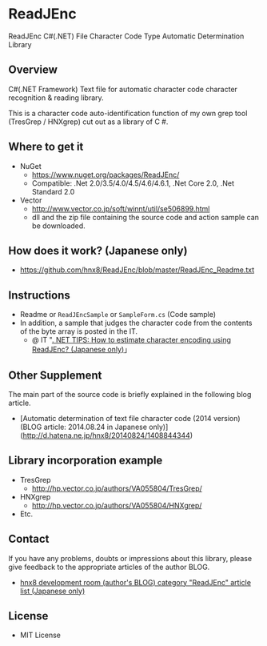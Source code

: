 # ReadJEnc
ReadJEnc C#(.NET) File Character Code Type Automatic Determination Library

## Overview
C#(.NET Framework) Text file for automatic character code character recognition & reading library. 

This is a character code auto-identification function of my own grep tool (TresGrep / HNXgrep) cut out as a library of C #.

## Where to get it
 * NuGet
	* https://www.nuget.org/packages/ReadJEnc/
	* Compatible: .Net 2.0/3.5/4.0/4.5/4.6/4.6.1, .Net Core 2.0, .Net Standard 2.0
 * Vector
	* http://www.vector.co.jp/soft/winnt/util/se506899.html
	* dll and the zip file containing the source code and action sample can be downloaded.

## How does it work? (Japanese only)
 * https://github.com/hnx8/ReadJEnc/blob/master/ReadJEnc_Readme.txt

## Instructions
 * Readme or `ReadJEncSample` or `SampleForm.cs` (Code sample)
 * In addition, a sample that judges the character code from the contents of the byte array is posted in the IT.
	* @ IT "[. NET TIPS: How to estimate character encoding using ReadJEnc? (Japanese only)](http://www.atmarkit.co.jp/ait/articles/1501/20/news073.html)」 

## Other Supplement
The main part of the source code is briefly explained in the following blog article. 
* [Automatic determination of text file character code (2014 version) (BLOG article: 2014.08.24 in Japanese only)] (http://d.hatena.ne.jp/hnx8/20140824/1408844344)

## Library incorporation example
 * TresGrep 
	* http://hp.vector.co.jp/authors/VA055804/TresGrep/
 * HNXgrep 
	* http://hp.vector.co.jp/authors/VA055804/HNXgrep/
 * Etc.

## Contact
If you have any problems, doubts or impressions about this library, please give feedback to the appropriate articles of the author BLOG.
* [hnx8 development room (author's BLOG) category "ReadJEnc" article list (Japanese only)](http://d.hatena.ne.jp/hnx8/archive?word=%2A%5BReadJEnc%5D)

## License
 - MIT License
